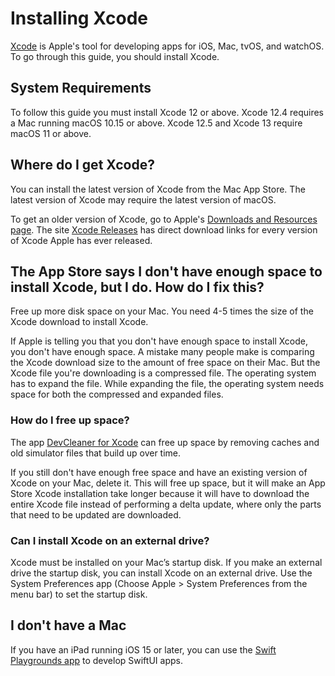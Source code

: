 # Installing Xcode

[Xcode](https://developer.apple.com/xcode/) is Apple's tool for developing apps for iOS, Mac, tvOS, and watchOS. To go through this guide, you should install Xcode.

## System Requirements

To follow this guide you must install Xcode 12 or above. Xcode 12.4 requires a Mac running macOS 10.15 or above. Xcode 12.5 and Xcode 13 require macOS 11 or above.

## Where do I get Xcode?

You can install the latest version of Xcode from the Mac App Store. The latest version of Xcode may require the latest version of macOS.

To get an older version of Xcode, go to Apple's [Downloads and Resources page](https://developer.apple.com/xcode/resources/). The site [Xcode Releases](https://xcodereleases.com) has direct download links for every version of Xcode Apple has ever released.

## The App Store says I don't have enough space to install Xcode, but I do. How do I fix this?

Free up more disk space on your Mac. You need 4-5 times the size of the Xcode download to install Xcode.

If Apple is telling you that you don't have enough space to install Xcode, you don't have enough space. A mistake many people make is comparing the Xcode download size to the amount of free space on their Mac. But the Xcode file you're downloading is a compressed file. The operating system has to expand the file. While expanding the file, the operating system needs space for both the compressed and expanded files.

### How do I free up space?

The app [DevCleaner for Xcode](http://www.one-minute-games.com/portfolio/dev-cleaner/) can free up space by removing caches and old simulator files that build up over time.

If you still don't have enough free space and have an existing version of Xcode on your Mac, delete it. This will free up space, but it will make an App Store Xcode installation take longer because it will have to download the entire Xcode file instead of performing a delta update, where only the parts that need to be updated are downloaded.

### Can I install Xcode on an external drive?

Xcode must be installed on your Mac’s startup disk. If you make an external drive the startup disk, you can install Xcode on an external drive. Use the System Preferences app (Choose Apple > System Preferences from the menu bar) to set the startup disk.

## I don't have a Mac

If you have an iPad running iOS 15 or later, you can use the [Swift Playgrounds app](https://apps.apple.com/us/app/swift-playgrounds/id908519492) to develop SwiftUI apps.
